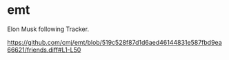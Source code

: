 # emt
Elon Musk following Tracker.

https://github.com/cmj/emt/blob/519c528f87d1d6aed46144831e587fbd9ea66621/friends.diff#L1-L50
